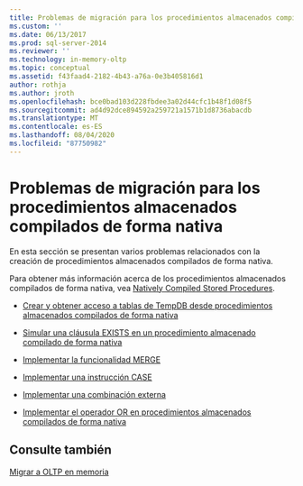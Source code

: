 ```yaml
---
title: Problemas de migración para los procedimientos almacenados compilados de forma nativa | Microsoft Docs
ms.custom: ''
ms.date: 06/13/2017
ms.prod: sql-server-2014
ms.reviewer: ''
ms.technology: in-memory-oltp
ms.topic: conceptual
ms.assetid: f43faad4-2182-4b43-a76a-0e3b405816d1
author: rothja
ms.author: jroth
ms.openlocfilehash: bce0bad103d228fbdee3a02d44cfc1b48f1d08f5
ms.sourcegitcommit: ad4d92dce894592a259721a1571b1d8736abacdb
ms.translationtype: MT
ms.contentlocale: es-ES
ms.lasthandoff: 08/04/2020
ms.locfileid: "87750982"
---
```

# <a name="migration-issues-for-natively-compiled-stored-procedures"></a>Problemas de migración para los procedimientos almacenados compilados de forma nativa
  En esta sección se presentan varios problemas relacionados con la creación de procedimientos almacenados compilados de forma nativa.  
  
 Para obtener más información acerca de los procedimientos almacenados compilados de forma nativa, vea [Natively Compiled Stored Procedures](natively-compiled-stored-procedures.md).  
  
-   [Crear y obtener acceso a tablas de TempDB desde procedimientos almacenados compilados de forma nativa](create-and-access-tables-in-tempdb-from-stored-procedures.md)  
  
-   [Simular una cláusula EXISTS en un procedimiento almacenado compilado de forma nativa](simulating-an-if-while-exists-statement-in-a-natively-compiled-module.md)  
  
-   [Implementar la funcionalidad MERGE](implementing-merge-functionality-in-a-natively-compiled-stored-procedure.md)  
  
-   [Implementar una instrucción CASE](implementing-a-case-expression-in-a-natively-compiled-stored-procedure.md)  
  
-   [Implementar una combinación externa](implementing-an-outer-join.md)  
  
-   [Implementar el operador OR en procedimientos almacenados compilados de forma nativa](../../database-engine/implementing-the-or-operator-in-natively-compiled-stored-procedures.md)  
  
## <a name="see-also"></a>Consulte también  
 [Migrar a OLTP en memoria](migrating-to-in-memory-oltp.md)  
  
  
